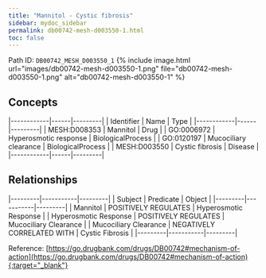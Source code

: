 ```yaml
---
title: "Mannitol - Cystic fibrosis"
sidebar: mydoc_sidebar
permalink: db00742-mesh-d003550-1.html
toc: false 
---
```



Path ID: `DB00742_MESH_D003550_1`
{% include image.html url="images/db00742-mesh-d003550-1.png" file="db00742-mesh-d003550-1.png" alt="db00742-mesh-d003550-1" %}

## Concepts

|------------|------|---------|
| Identifier | Name | Type    |
|------------|------|---------|
| MESH:D008353 | Mannitol | Drug |
| GO:0006972 | Hyperosmotic response | BiologicalProcess |
| GO:0120197 | Mucociliary clearance | BiologicalProcess |
| MESH:D003550 | Cystic fibrosis | Disease |
|------------|------|---------|

## Relationships

|---------|-----------|---------|
| Subject | Predicate | Object  |
|---------|-----------|---------|
| Mannitol | POSITIVELY REGULATES | Hyperosmotic Response |
| Hyperosmotic Response | POSITIVELY REGULATES | Mucociliary Clearance |
| Mucociliary Clearance | NEGATIVELY CORRELATED WITH | Cystic Fibrosis |
|---------|-----------|---------|

Reference: [https://go.drugbank.com/drugs/DB00742#mechanism-of-action](https://go.drugbank.com/drugs/DB00742#mechanism-of-action){:target="_blank"}